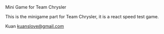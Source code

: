 Mini Game for Team Chrysler

This is the minigame part for Team Chrysler, it is a react speed test game.



Kuan
kuanslove@gmail.com
